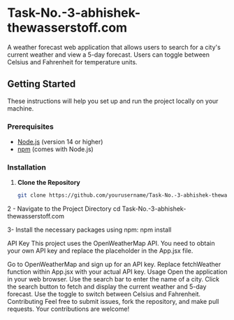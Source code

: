 # Task-No.-3-abhishek-thewasserstoff.com

A weather forecast web application that allows users to search for a city's current weather and view a 5-day forecast. Users can toggle between Celsius and Fahrenheit for temperature units.

## Getting Started

These instructions will help you set up and run the project locally on your machine.

### Prerequisites

- [Node.js](https://nodejs.org/) (version 14 or higher)
- [npm](https://www.npmjs.com/) (comes with Node.js)

### Installation

1. **Clone the Repository**

   ```bash
   git clone https://github.com/yourusername/Task-No.-3-abhishek-thewasserstoff.com.git

2 - Navigate to the Project Directory
cd Task-No.-3-abhishek-thewasserstoff.com

3- Install the necessary packages using npm:
npm install

API Key
This project uses the OpenWeatherMap API. You need to obtain your own API key and replace the placeholder in the App.jsx file.

Go to OpenWeatherMap and sign up for an API key.
 Replace fetchWeather function within App.jsx with your actual API key.
Usage
Open the application in your web browser.
Use the search bar to enter the name of a city.
Click the search button to fetch and display the current weather and 5-day forecast.
Use the toggle to switch between Celsius and Fahrenheit.
Contributing
Feel free to submit issues, fork the repository, and make pull requests. Your contributions are welcome!